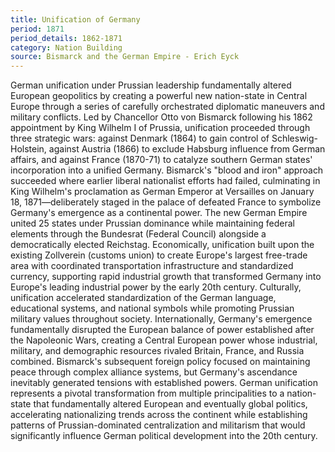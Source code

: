 ```yaml
---
title: Unification of Germany
period: 1871
period_details: 1862-1871
category: Nation Building
source: Bismarck and the German Empire - Erich Eyck
---
```

German unification under Prussian leadership fundamentally altered European geopolitics by creating a powerful new nation-state in Central Europe through a series of carefully orchestrated diplomatic maneuvers and military conflicts. Led by Chancellor Otto von Bismarck following his 1862 appointment by King Wilhelm I of Prussia, unification proceeded through three strategic wars: against Denmark (1864) to gain control of Schleswig-Holstein, against Austria (1866) to exclude Habsburg influence from German affairs, and against France (1870-71) to catalyze southern German states' incorporation into a unified Germany. Bismarck's "blood and iron" approach succeeded where earlier liberal nationalist efforts had failed, culminating in King Wilhelm's proclamation as German Emperor at Versailles on January 18, 1871—deliberately staged in the palace of defeated France to symbolize Germany's emergence as a continental power. The new German Empire united 25 states under Prussian dominance while maintaining federal elements through the Bundesrat (Federal Council) alongside a democratically elected Reichstag. Economically, unification built upon the existing Zollverein (customs union) to create Europe's largest free-trade area with coordinated transportation infrastructure and standardized currency, supporting rapid industrial growth that transformed Germany into Europe's leading industrial power by the early 20th century. Culturally, unification accelerated standardization of the German language, educational systems, and national symbols while promoting Prussian military values throughout society. Internationally, Germany's emergence fundamentally disrupted the European balance of power established after the Napoleonic Wars, creating a Central European power whose industrial, military, and demographic resources rivaled Britain, France, and Russia combined. Bismarck's subsequent foreign policy focused on maintaining peace through complex alliance systems, but Germany's ascendance inevitably generated tensions with established powers. German unification represents a pivotal transformation from multiple principalities to a nation-state that fundamentally altered European and eventually global politics, accelerating nationalizing trends across the continent while establishing patterns of Prussian-dominated centralization and militarism that would significantly influence German political development into the 20th century. 